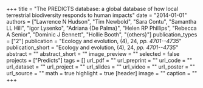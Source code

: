 +++
title = "The PREDICTS database: a global database of how local terrestrial biodiversity responds to human impacts"
date = "2014-01-01"
authors = ["Lawrence N Hudson", "Tim Newbold", "Sara Contu", "Samantha LL Hill", "Igor Lysenko", "Adriana {De Palma}", "Helen RP Phillips", "Rebecca A Senior", "Dominic J Bennett", "Hollie Booth", "{others}"]
publication_types = ["2"]
publication = "Ecology and evolution, (4), 24, _pp. 4701--4735_"
publication_short = "Ecology and evolution, (4), 24, _pp. 4701--4735_"
abstract = ""
abstract_short = ""
image_preview = ""
selected = false
projects = ["Predicts"]
tags = []
url_pdf = ""
url_preprint = ""
url_code = ""
url_dataset = ""
url_project = ""
url_slides = ""
url_video = ""
url_poster = ""
url_source = ""
math = true
highlight = true
[header]
image = ""
caption = ""
+++
